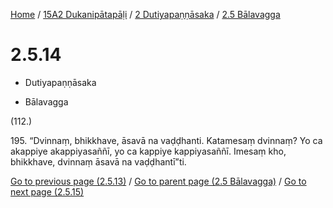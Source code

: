 
[Home](/) / [15A2 Dukanipātapāḷi](../../../15A2.md) / [2 Dutiyapaṇṇāsaka](../../2.md) / [2.5 Bālavagga](../2.5.md)

# 2.5.14

* Dutiyapaṇṇāsaka

* Bālavagga

(112.)

195\. “Dvinnaṃ, bhikkhave, āsavā na vaḍḍhanti. Katamesaṃ dvinnaṃ? Yo ca akappiye akappiyasaññī, yo ca kappiye kappiyasaññī. Imesaṃ kho, bhikkhave, dvinnaṃ āsavā na vaḍḍhantī”ti.

[Go to previous page (2.5.13)](2.5.13.md) / [Go to parent page (2.5 Bālavagga)](../2.5.md) / [Go to next page (2.5.15)](2.5.15.md)


